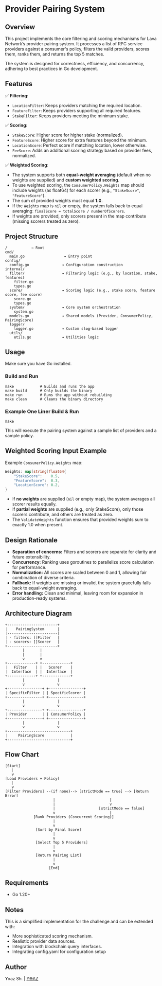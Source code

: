 # Provider Pairing System

## Overview

This project implements the core filtering and scoring mechanisms for Lava Network’s provider pairing system. It processes a list of RPC service providers against a consumer's policy, filters the valid providers, scores them, ranks them, and returns the top 5 matches.

The system is designed for correctness, efficiency, and concurrency, adhering to best practices in Go development.

## Features

✅ **Filtering:**

- `LocationFilter`: Keeps providers matching the required location.
- `FeatureFilter`: Keeps providers supporting all required features.
- `StakeFilter`: Keeps providers meeting the minimum stake.

✅ **Scoring:**

- `StakeScore`: Higher score for higher stake (normalized).
- `FeatureScore`: Higher score for extra features beyond the minimum.
- `LocationScore`: Perfect score if matching location, lower otherwise.
- `FeeScore`: Adds an additional scoring strategy based on provider fees, normalized.

✅ **Weighted Scoring:**

- The system supports both **equal-weight averaging** (default when no weights are supplied) and **custom weighted scoring**.
- To use weighted scoring, the `ConsumerPolicy.Weights` map should include weights (as float64) for each scorer (e.g., `"StakeScore"`, `"FeatureScore"`).
- The sum of provided weights must equal **1.0**.
- If the `Weights` map is `nil` or empty, the system falls back to equal averaging: `finalScore = totalScore / numberOfScorers`.
- If weights are provided, only scorers present in the map contribute (missing scorers treated as zero).

## Project Structure

```
/           → Root
cmd/
  main.go                  → Entry point
config/
  config.go               → Configuration construction
internal/
  filter/                 → Filtering logic (e.g., by location, stake, features)
    filter.go
    types.go
  score/                  → Scoring logic (e.g., stake score, feature score, fee score)
    score.go
    types.go
  system/                 → Core system orchestration
    system.go
  models.go               → Shared models (Provider, ConsumerPolicy, PairingScore)
  logger/
    logger.go             → Custom slog-based logger
  utils/
    utils.go              → Utilities logic
```

## Usage

Make sure you have Go installed.

### Build and Run

```
make            # Builds and runs the app
make build      # Only builds the binary
make run        # Runs the app without rebuilding
make clean      # Cleans the binary directory
```

### Example One Liner Build & Run

```
make
```

This will execute the pairing system against a sample list of providers and a sample policy.

## Weighted Scoring Input Example

Example `ConsumerPolicy.Weights` map:

```go
Weights: map[string]float64{
    "StakeScore":    0.5,
    "FeatureScore":  0.3,
    "LocationScore": 0.2,
}
```

- If **no weights** are supplied (`nil` or empty map), the system averages all scorer results equally.
- If **partial weights** are supplied (e.g., only StakeScore), only those scorers contribute, and others are treated as zero.
- The `ValidateWeights` function ensures that provided weights sum to exactly 1.0 when present.

## Design Rationale

- **Separation of concerns:** Filters and scorers are separate for clarity and future extensibility.
- **Concurrency:** Ranking uses goroutines to parallelize score calculation for performance.
- **Normalization:** All scores are scaled between 0 and 1, allowing fair combination of diverse criteria.
- **Fallback:** If weights are missing or invalid, the system gracefully falls back to equal-weight averaging.
- **Error handling:** Clean and minimal, leaving room for expansion in production-ready systems.

## Architecture Diagram

```
+-----------------------+
|    PairingSystem      |
|-----------------------|
| - filters: []Filter   |
| - scorers: []Scorer   |
+-----------------------+
        |       |
        |       |
        v       v
+-------------+ +-------------+
|   Filter    | |   Scorer    |
|  Interface  | |  Interface  |
+-------------+ +-------------+
        |               |
        v               v
+----------------+ +----------------+
| SpecificFilter | | SpecificScorer |
+----------------+ +----------------+
        |               |
        v               v
+----------------+ +----------------+
| Provider       | | ConsumerPolicy |
+----------------+ +----------------+
        |               |
        v               v
+-----------------------------+
|     PairingScore            |
+-----------------------------+
```

## Flow Chart

```
[Start]
   |
   v
[Load Providers + Policy]
   |
   v
[Filter Providers] --(if none)--> [strictMode == true] --> [Return Error]
                      |                         |
                      |                         v
                      |                    [strictMode == false]
                      v                         |
             [Rank Providers (Concurrent Scoring)]
                      |
                      v
              [Sort by Final Score]
                      |
                      v
              [Select Top 5 Providers]
                      |
                      v
              [Return Pairing List]
                      |
                      v
                    [End]
```

## Requirements

- Go 1.20+

## Notes

This is a simplified implementation for the challenge and can be extended with:

- More sophisticated scoring mechanism.
- Realistic provider data sources.
- Integration with blockchain query interfaces.
- Integrating config.yaml for configuration setup

## Author

Yoaz Sh. | [YӨΛZ](https://yoaz.info)
